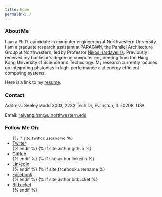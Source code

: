 ```yaml
---
title: Home
permalink: /
---
```

### About Me

I am a Ph.D. candidate in computer engineering at Northwestern University. I am a graduate research assistant at PARAG@N, the Parallel Architecture Group at Northwestern, led by Professor [Nikos Hardavellas](http://users.eecs.northwestern.edu/~hardav/). Previously I received my bachelor's degree in computer engineering from the Hong Kong University of Science and Technology. My research currently focuses on integrating photonics in high-performance and energy-efficient computing systems.

Here is a link to my [resume](https://users.eecs.northwestern.edu/~hhu010/docs/cv_hhy.pdf).

### Contact

<i class="fa fa-fw fa-map-marker" aria-hidden="true"></i> Address: Seeley Mudd 3008, 2233 Tech Dr, Evanston, IL 60208, USA

<i class="fa fa-fw fa-envelope-square" aria-hidden="true"></i> Email: <a href="mailto:{{ site.author.email }}">haiyang.han@u.northwestern.edu</a>

### Follow Me On:
<ul class="social-icons">
  {% if site.twitter.username %}
  <li><a href="https://twitter.com/{{ site.twitter.username }}"><i class="fa fa-fw fa-twitter-square" aria-hidden="true"></i> Twitter</a></li>
  {% endif %}
  {% if site.author.github %}
  <li><a href="http://github.com/{{ site.author.github }}"><i class="fa fa-fw fa-github" aria-hidden="true"></i> GitHub</a></li>
  {% endif %}
  {% if site.author.linkedin %}
  <li><a href="https://www.linkedin.com/in/{{ site.author.linkedin }}"><i class="fa fa-fw fa-linkedin-square" aria-hidden="true"></i> LinkedIn</a></li>
  {% endif %}
  {% if site.facebook.username %}
  <li><a href="https://facebook.com/{{ site.facebook.username }}"><i class="fa fa-fw fa-facebook-square" aria-hidden="true"></i> Facebook</a></li>
  {% endif %}
  {% if site.author.bitbucket %}
  <li><a href="http://bitbucket.org/{{ site.author.bitbucket }}"><i class="fa fa-fw fa-bitbucket" aria-hidden="true"></i> Bitbucket</a></li>
  {% endif %}
</ul>
